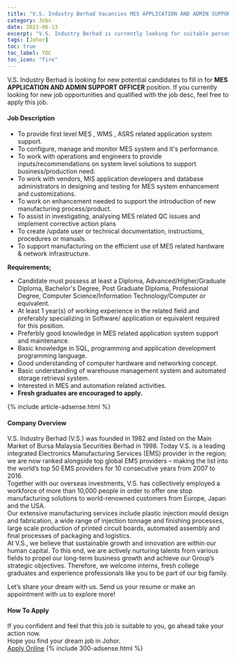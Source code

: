 ```yaml
---
title: "V.S. Industry Berhad Vacancies MES APPLICATION AND ADMIN SUPPORT OFFICER" 
category: Jobs 
date: 2021-06-13 
excerpt: "V.S. Industry Berhad is currently looking for suitable person to fill in the MES APPLICATION AND ADMIN SUPPORT OFFICER which based in Johor" 
tags: [Johor] 
toc: true 
toc_label: TOC 
toc_icon: "fire" 
--- 
```


<p>V.S. Industry Berhad is looking for new potential candidates to fill in for <b>MES APPLICATION AND ADMIN SUPPORT OFFICER</b> position. If you currently looking for new job opportunities and qualified with the job desc, feel free to apply this job.
</p><div><div><h4>Job Description</h4></div><div><div><span><div><ul><li>To provide first level MES , WMS , ASRS related application system support.</li><li>To configure, manage and monitor MES system and it's performance.</li><li>To work with operations and engineers to provide inputs/recommendations on system level solutions to support business/production need.</li><li>To work with vendors, MIS application developers and database administrators in designing and testing for MES system enhancement and customizations.</li><li>To work on enhancement needed to support the introduction of new manufacturing process/product.</li><li>To assist in investigating, analysing MES related QC issues and implement corrective action plans</li><li>To create /update user or technical documentation, instructions, procedures or manuals.</li><li>To support manufacturing on the efficient use of MES related hardware &amp; network infrastructure.</li></ul><div><strong>Requirements;</strong></div><ul><li>Candidate must possess at least a Diploma, Advanced/Higher/Graduate Diploma, Bachelor's Degree, Post Graduate Diploma, Professional Degree, Computer Science/Information Technology/Computer or equivalent.</li><li>At least 1 year(s) of working experience in the related field and preferably specializing in Software/ application or equivalent required for this position.</li><li>Preferbly good knowledge in MES related application system support and maintenance.</li><li>Basic knowledge in SQL, programming and application development programming language.</li><li>Good understanding of computer hardware and networking concept.</li><li>Basic understanding of warehouse management system and automated storage retrieval system.&#160;</li><li>Interested in MES and automation related activities.</li><li><strong>Fresh graduates are encouraged to apply.&#160;</strong></li></ul></div></span></div></div></div> 
{% include article-adsense.html %} 
<div><div><h4>Company Overview</h4></div><div><div><span><div><div>
<div>V.S. Industry Berhad (V.S.) was founded in 1982 and listed on the Main Market of Bursa Malaysia Securities Berhad in 1998. Today V.S. is a leading integrated Electronics Manufacturing Services (EMS) provider in the region; we are now ranked alongside top global EMS providers &#8211; making the list into the world&#8217;s top 50 EMS providers for 10 consecutive years from 2007 to 2016.</div>
<div>Together with our overseas investments, V.S. has collectively employed a workforce of more than 10,000 people in order to offer one stop manufacturing solutions to world-renowned customers from Europe, Japan and the USA.</div>
<div>Our extensive manufacturing services include plastic injection mould design and fabrication, a wide range of injection tonnage and finishing processes, large scale production of printed circuit boards, automated assembly and final processes of packaging and logistics.</div>
<div>At V.S., we believe that sustainable growth and innovation are within our human capital. To this end, we are actively nurturing talents from various fields to propel our long-term business growth and achieve our Group&#8217;s strategic objectives. Therefore, we welcome interns, fresh college graduates and experience professionals like you to be part of our big family.</div>


Let&#8217;s share your dream with us. Send us your resume or make an appointment with us to explore more!</div></div></span></div></div></div> 
#### How To Apply 
If you confident and feel that this job is suitable to you, go ahead take your action now. <br/> 
Hope you find your dream job in Johor. <br/> 
<a href="https://www.jobstreet.com.my/en/job/mes-application-and-admin-support-officer-4588758?jobId=jobstreet-my-job-4588758&" class="btn btn--info" target="_blank" rel="nofollow noopenner">Apply Online</a> 
{% include 300-adsense.html %} 